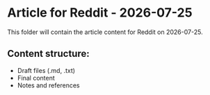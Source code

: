 # Article for Reddit - 2026-07-25

This folder will contain the article content for Reddit on 2026-07-25.

## Content structure:
- Draft files (.md, .txt)
- Final content
- Notes and references
